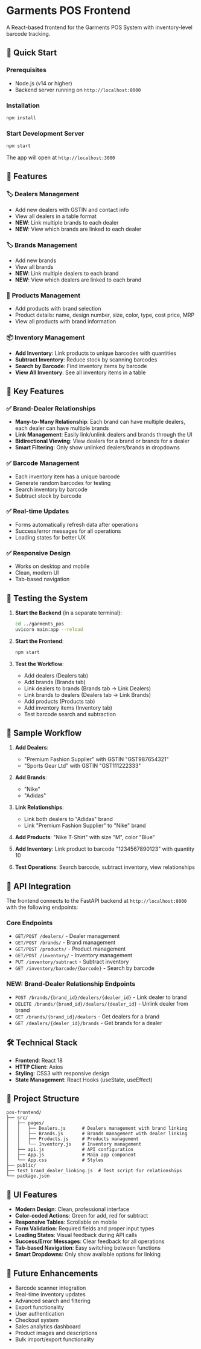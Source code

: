 # Garments POS Frontend

A React-based frontend for the Garments POS System with inventory-level barcode tracking.

## 🚀 Quick Start

### Prerequisites
- Node.js (v14 or higher)
- Backend server running on `http://localhost:8000`

### Installation
```bash
npm install
```

### Start Development Server
```bash
npm start
```

The app will open at `http://localhost:3000`

## 📱 Features

### 🏷️ **Dealers Management**
- Add new dealers with GSTIN and contact info
- View all dealers in a table format
- **NEW**: Link multiple brands to each dealer
- **NEW**: View which brands are linked to each dealer

### 🏷️ **Brands Management**
- Add new brands
- View all brands
- **NEW**: Link multiple dealers to each brand
- **NEW**: View which dealers are linked to each brand

### 👕 **Products Management**
- Add products with brand selection
- Product details: name, design number, size, color, type, cost price, MRP
- View all products with brand information

### 📦 **Inventory Management**
- **Add Inventory**: Link products to unique barcodes with quantities
- **Subtract Inventory**: Reduce stock by scanning barcodes
- **Search by Barcode**: Find inventory items by barcode
- **View All Inventory**: See all inventory items in a table

## 🔧 Key Features

### ✅ **Brand-Dealer Relationships**
- **Many-to-Many Relationship**: Each brand can have multiple dealers, each dealer can have multiple brands
- **Link Management**: Easily link/unlink dealers and brands through the UI
- **Bidirectional Viewing**: View dealers for a brand or brands for a dealer
- **Smart Filtering**: Only show unlinked dealers/brands in dropdowns

### ✅ **Barcode Management**
- Each inventory item has a unique barcode
- Generate random barcodes for testing
- Search inventory by barcode
- Subtract stock by barcode

### ✅ **Real-time Updates**
- Forms automatically refresh data after operations
- Success/error messages for all operations
- Loading states for better UX

### ✅ **Responsive Design**
- Works on desktop and mobile
- Clean, modern UI
- Tab-based navigation

## 🧪 Testing the System

1. **Start the Backend** (in a separate terminal):
   ```bash
   cd ../garments_pos
   uvicorn main:app --reload
   ```

2. **Start the Frontend**:
   ```bash
   npm start
   ```

3. **Test the Workflow**:
   - Add dealers (Dealers tab)
   - Add brands (Brands tab)
   - Link dealers to brands (Brands tab → Link Dealers)
   - Link brands to dealers (Dealers tab → Link Brands)
   - Add products (Products tab)
   - Add inventory items (Inventory tab)
   - Test barcode search and subtraction

## 🎯 Sample Workflow

1. **Add Dealers**: 
   - "Premium Fashion Supplier" with GSTIN "GST987654321"
   - "Sports Gear Ltd" with GSTIN "GST111222333"

2. **Add Brands**: 
   - "Nike"
   - "Adidas"

3. **Link Relationships**:
   - Link both dealers to "Adidas" brand
   - Link "Premium Fashion Supplier" to "Nike" brand

4. **Add Products**: "Nike T-Shirt" with size "M", color "Blue"

5. **Add Inventory**: Link product to barcode "1234567890123" with quantity 10

6. **Test Operations**: Search barcode, subtract inventory, view relationships

## 🔗 API Integration

The frontend connects to the FastAPI backend at `http://localhost:8000` with the following endpoints:

### Core Endpoints
- `GET/POST /dealers/` - Dealer management
- `GET/POST /brands/` - Brand management  
- `GET/POST /products/` - Product management
- `GET/POST /inventory/` - Inventory management
- `PUT /inventory/subtract` - Subtract inventory
- `GET /inventory/barcode/{barcode}` - Search by barcode

### **NEW**: Brand-Dealer Relationship Endpoints
- `POST /brands/{brand_id}/dealers/{dealer_id}` - Link dealer to brand
- `DELETE /brands/{brand_id}/dealers/{dealer_id}` - Unlink dealer from brand
- `GET /brands/{brand_id}/dealers` - Get dealers for a brand
- `GET /dealers/{dealer_id}/brands` - Get brands for a dealer

## 🛠️ Technical Stack

- **Frontend**: React 18
- **HTTP Client**: Axios
- **Styling**: CSS3 with responsive design
- **State Management**: React Hooks (useState, useEffect)

## 📁 Project Structure

```
pos-frontend/
├── src/
│   ├── pages/
│   │   ├── Dealers.js      # Dealers management with brand linking
│   │   ├── Brands.js       # Brands management with dealer linking
│   │   ├── Products.js     # Products management
│   │   └── Inventory.js    # Inventory management
│   ├── api.js              # API configuration
│   ├── App.js              # Main app component
│   └── App.css             # Styles
├── public/
├── test_brand_dealer_linking.js  # Test script for relationships
└── package.json
```

## 🎨 UI Features

- **Modern Design**: Clean, professional interface
- **Color-coded Actions**: Green for add, red for subtract
- **Responsive Tables**: Scrollable on mobile
- **Form Validation**: Required fields and proper input types
- **Loading States**: Visual feedback during API calls
- **Success/Error Messages**: Clear feedback for all operations
- **Tab-based Navigation**: Easy switching between functions
- **Smart Dropdowns**: Only show available options for linking

## 🔄 Future Enhancements

- Barcode scanner integration
- Real-time inventory updates
- Advanced search and filtering
- Export functionality
- User authentication
- Checkout system
- Sales analytics dashboard
- Product images and descriptions
- Bulk import/export functionality
